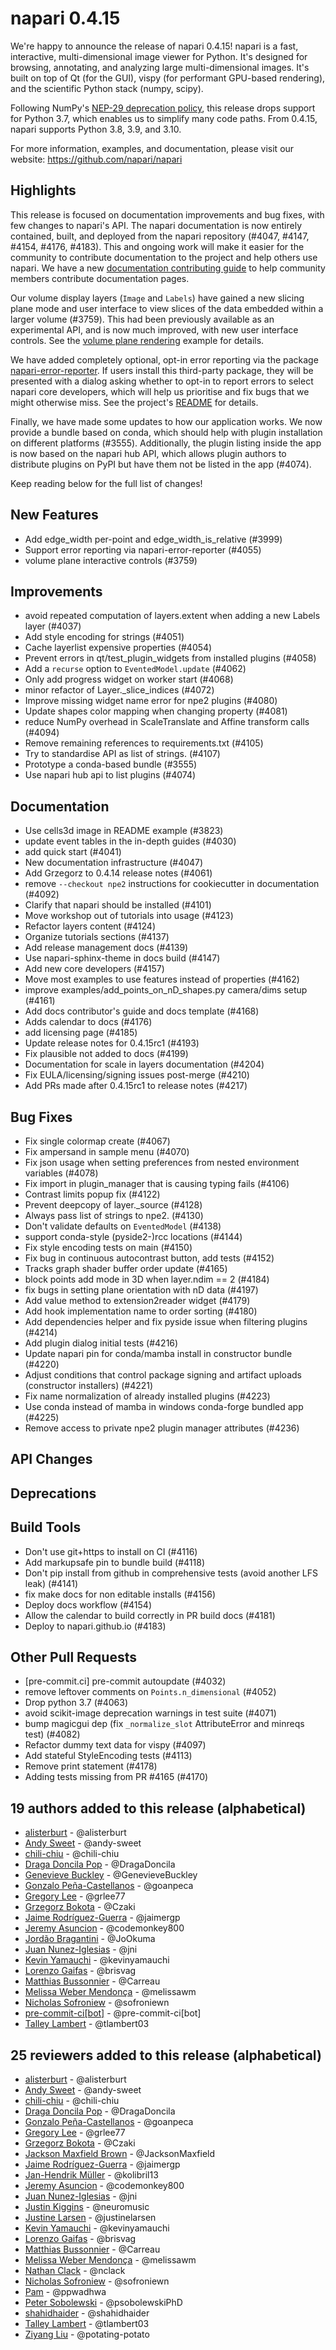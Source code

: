 # napari 0.4.15

We're happy to announce the release of napari 0.4.15!
napari is a fast, interactive, multi-dimensional image viewer for Python.
It's designed for browsing, annotating, and analyzing large multi-dimensional
images. It's built on top of Qt (for the GUI), vispy (for performant GPU-based
rendering), and the scientific Python stack (numpy, scipy).

Following NumPy's [NEP-29 deprecation
policy](https://numpy.org/neps/nep-0029-deprecation_policy.html), this release
drops support for Python 3.7, which enables us to simplify many code paths.
From 0.4.15, napari supports Python 3.8, 3.9, and 3.10.

For more information, examples, and documentation, please visit our website:
https://github.com/napari/napari

## Highlights

This release is focused on documentation improvements and bug fixes, with few
changes to napari's API. The napari documentation is now entirely contained,
built, and deployed from the napari repository (#4047, #4147, #4154, #4176,
#4183). This and ongoing work will make it easier for the community to
contribute documentation to the project and help others use napari. We have a
new [documentation contributing guide](docs_contributing_guide) to help
community members contribute documentation pages.

Our volume display layers (`Image` and `Labels`) have gained a new slicing
plane mode and user interface to view slices of the data embedded within a
larger volume (#3759). This had been previously available as an experimental
API, and is now much improved, with new user interface controls. See the
[volume plane rendering](https://github.com/napari/napari/blob/e1ebbc20ccd3136dee1a7f1c051ea65d020b429c/examples/volume_plane_rendering.py)
example for details.

We have added completely optional, opt-in error reporting via the package
[napari-error-reporter](https://github.com/tlambert03/napari-error-reporter/).
If users install this third-party package, they will be presented with a
dialog asking whether to opt-in to report errors to select napari core
developers, which will help us prioritise and fix bugs that we might otherwise
miss. See the project's
[README](https://github.com/tlambert03/napari-error-reporter/#readme) for
details.

Finally, we have made some updates to how our application works. We now provide
a bundle based on conda, which should help with plugin installation on
different platforms (#3555). Additionally, the plugin listing inside the app is
now based on the napari hub API, which allows plugin authors to distribute
plugins on PyPI but have them not be listed in the app (#4074).

Keep reading below for the full list of changes!

## New Features

- Add edge_width per-point and edge_width_is_relative (#3999)
- Support error reporting via napari-error-reporter (#4055)
- volume plane interactive controls (#3759)

## Improvements

- avoid repeated computation of layers.extent when adding a new Labels layer (#4037)
- Add style encoding for strings (#4051)
- Cache layerlist expensive properties (#4054)
- Prevent errors in qt/test_plugin_widgets from installed plugins (#4058)
- Add a `recurse` option to `EventedModel.update` (#4062)
- Only add progress widget on worker start (#4068)
- minor refactor of Layer._slice_indices (#4072)
- Improve missing widget name error for npe2 plugins (#4080)
- Update shapes color mapping when changing property (#4081)
- reduce NumPy overhead in ScaleTranslate and Affine transform calls (#4094)
- Remove remaining references to requirements.txt (#4105)
- Try to standardise API as list of strings. (#4107)
- Prototype a conda-based bundle (#3555)
- Use napari hub api to list plugins (#4074)

## Documentation

- Use cells3d image in README example (#3823)
- update event tables in the in-depth guides (#4030)
- add quick start (#4041)
- New documentation infrastructure (#4047)
- Add Grzegorz to 0.4.14 release notes (#4061)
- remove `--checkout npe2` instructions for cookiecutter in documentation (#4092)
- Clarify that napari should be installed (#4101)
- Move workshop out of tutorials into usage (#4123)
- Refactor layers content (#4124)
- Organize tutorials sections (#4137)
- Add release management docs (#4139)
- Use napari-sphinx-theme in docs build (#4147)
- Add new core developers (#4157)
- Move most examples to use features instead of properties (#4162)
- improve examples/add_points_on_nD_shapes.py camera/dims setup (#4161)
- Add docs contributor's guide and docs template (#4168)
- Adds calendar to docs  (#4176)
- add licensing page (#4185)
- Update release notes for 0.4.15rc1 (#4193)
- Fix plausible not added to docs (#4199)
- Documentation for scale in layers documentation (#4204)
- Fix EULA/licensing/signing issues post-merge (#4210)
- Add PRs made after 0.4.15rc1 to release notes (#4217)

## Bug Fixes

- Fix single colormap create (#4067)
- Fix ampersand in sample menu (#4070)
- Fix json usage when setting preferences from nested environment variables (#4078)
- Fix import in plugin_manager that is causing typing fails (#4106)
- Contrast limits popup fix (#4122)
- Prevent deepcopy of layer._source (#4128)
- Always pass list of strings to npe2. (#4130)
- Don't validate defaults on `EventedModel` (#4138)
- support conda-style (pyside2-)rcc locations (#4144)
- Fix style encoding tests on main (#4150)
- Fix bug in continuous autocontrast button, add tests (#4152)
- Tracks graph shader buffer order update (#4165)
- block points add mode in 3D when layer.ndim == 2 (#4184)
- fix bugs in setting plane orientation with nD data (#4197)
- Add value method to extension2reader widget (#4179)
- Add hook implementation name to order sorting (#4180)
- Add dependencies helper and fix pyside issue when filtering plugins (#4214)
- Add plugin dialog initial tests (#4216)
- Update napari pin for conda/mamba install in constructor bundle (#4220)
- Adjust conditions that control package signing and artifact uploads (constructor installers) (#4221)
- Fix name normalization of already installed plugins (#4223)
- Use conda instead of mamba in windows conda-forge bundled app (#4225)
- Remove access to private npe2 plugin manager attributes (#4236)

## API Changes


## Deprecations


## Build Tools

- Don't use git+https to install on CI (#4116)
- Add markupsafe pin to bundle build (#4118)
- Don't pip install from github in comprehensive tests (avoid another LFS leak) (#4141)
- fix make docs for non editable installs (#4156)
- Deploy docs workflow (#4154)
- Allow the calendar to build correctly in PR build docs (#4181)
- Deploy to napari.github.io (#4183)

## Other Pull Requests

- [pre-commit.ci] pre-commit autoupdate (#4032)
- remove leftover comments on `Points.n_dimensional` (#4052)
- Drop python 3.7 (#4063)
- avoid scikit-image deprecation warnings in test suite (#4071)
- bump magicgui dep (fix `_normalize_slot` AttributeError and minreqs test) (#4082)
- Refactor dummy text data for vispy (#4097)
- Add stateful StyleEncoding tests (#4113)
- Remove print statement (#4178)
- Adding tests missing from PR #4165 (#4170)

## 19 authors added to this release (alphabetical)

- [alisterburt](https://github.com/napari/napari/commits?author=alisterburt) - @alisterburt
- [Andy Sweet](https://github.com/napari/napari/commits?author=andy-sweet) - @andy-sweet
- [chili-chiu](https://github.com/napari/napari/commits?author=chili-chiu) - @chili-chiu
- [Draga Doncila Pop](https://github.com/napari/napari/commits?author=DragaDoncila) - @DragaDoncila
- [Genevieve Buckley](https://github.com/napari/napari/commits?author=GenevieveBuckley) - @GenevieveBuckley
- [Gonzalo Peña-Castellanos](https://github.com/napari/napari/commits?author=goanpeca) - @goanpeca
- [Gregory Lee](https://github.com/napari/napari/commits?author=grlee77) - @grlee77
- [Grzegorz Bokota](https://github.com/napari/napari/commits?author=Czaki) - @Czaki
- [Jaime Rodríguez-Guerra](https://github.com/napari/napari/commits?author=jaimergp) - @jaimergp
- [Jeremy Asuncion](https://github.com/napari/napari/commits?author=codemonkey800) - @codemonkey800
- [Jordão Bragantini](https://github.com/napari/napari/commits?author=JoOkuma) - @JoOkuma
- [Juan Nunez-Iglesias](https://github.com/napari/napari/commits?author=jni) - @jni
- [Kevin Yamauchi](https://github.com/napari/napari/commits?author=kevinyamauchi) - @kevinyamauchi
- [Lorenzo Gaifas](https://github.com/napari/napari/commits?author=brisvag) - @brisvag
- [Matthias Bussonnier](https://github.com/napari/napari/commits?author=Carreau) - @Carreau
- [Melissa Weber Mendonça](https://github.com/napari/napari/commits?author=melissawm) - @melissawm
- [Nicholas Sofroniew](https://github.com/napari/napari/commits?author=sofroniewn) - @sofroniewn
- [pre-commit-ci[bot]](https://github.com/napari/napari/commits?author=pre-commit-ci[bot]) - @pre-commit-ci[bot]
- [Talley Lambert](https://github.com/napari/napari/commits?author=tlambert03) - @tlambert03

## 25 reviewers added to this release (alphabetical)

- [alisterburt](https://github.com/napari/napari/commits?author=alisterburt) - @alisterburt
- [Andy Sweet](https://github.com/napari/napari/commits?author=andy-sweet) - @andy-sweet
- [chili-chiu](https://github.com/napari/napari/commits?author=chili-chiu) - @chili-chiu
- [Draga Doncila Pop](https://github.com/napari/napari/commits?author=DragaDoncila) - @DragaDoncila
- [Gonzalo Peña-Castellanos](https://github.com/napari/napari/commits?author=goanpeca) - @goanpeca
- [Gregory Lee](https://github.com/napari/napari/commits?author=grlee77) - @grlee77
- [Grzegorz Bokota](https://github.com/napari/napari/commits?author=Czaki) - @Czaki
- [Jackson Maxfield Brown](https://github.com/napari/napari/commits?author=JacksonMaxfield) - @JacksonMaxfield
- [Jaime Rodríguez-Guerra](https://github.com/napari/napari/commits?author=jaimergp) - @jaimergp
- [Jan-Hendrik Müller](https://github.com/napari/napari/commits?author=kolibril13) - @kolibril13
- [Jeremy Asuncion](https://github.com/napari/napari/commits?author=codemonkey800) - @codemonkey800
- [Juan Nunez-Iglesias](https://github.com/napari/napari/commits?author=jni) - @jni
- [Justin Kiggins](https://github.com/napari/napari/commits?author=neuromusic) - @neuromusic
- [Justine Larsen](https://github.com/napari/napari/commits?author=justinelarsen) - @justinelarsen
- [Kevin Yamauchi](https://github.com/napari/napari/commits?author=kevinyamauchi) - @kevinyamauchi
- [Lorenzo Gaifas](https://github.com/napari/napari/commits?author=brisvag) - @brisvag
- [Matthias Bussonnier](https://github.com/napari/napari/commits?author=Carreau) - @Carreau
- [Melissa Weber Mendonça](https://github.com/napari/napari/commits?author=melissawm) - @melissawm
- [Nathan Clack](https://github.com/napari/napari/commits?author=nclack) - @nclack
- [Nicholas Sofroniew](https://github.com/napari/napari/commits?author=sofroniewn) - @sofroniewn
- [Pam](https://github.com/napari/napari/commits?author=ppwadhwa) - @ppwadhwa
- [Peter Sobolewski](https://github.com/napari/napari/commits?author=psobolewskiPhD) - @psobolewskiPhD
- [shahidhaider](https://github.com/napari/napari/commits?author=shahidhaider) - @shahidhaider
- [Talley Lambert](https://github.com/napari/napari/commits?author=tlambert03) - @tlambert03
- [Ziyang Liu](https://github.com/napari/napari/commits?author=potating-potato) - @potating-potato

